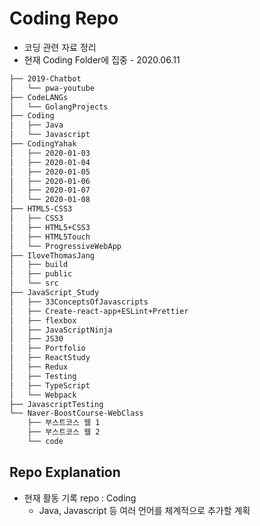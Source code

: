 # Coding Repo
- 코딩 관련 자료 정리 
- 현재 Coding Folder에 집중 - 2020.06.11

```bash
├── 2019-Chatbot
│   └── pwa-youtube
├── CodeLANGs
│   └── GolangProjects
├── Coding
│   ├── Java
│   └── Javascript
├── CodingYahak
│   ├── 2020-01-03
│   ├── 2020-01-04
│   ├── 2020-01-05
│   ├── 2020-01-06
│   ├── 2020-01-07
│   └── 2020-01-08
├── HTML5-CSS3
│   ├── CSS3
│   ├── HTML5+CSS3
│   ├── HTML5Touch
│   └── ProgressiveWebApp
├── IloveThomasJang
│   ├── build
│   ├── public
│   └── src
├── JavaScript_Study
│   ├── 33ConceptsOfJavascripts
│   ├── Create-react-app+ESLint+Prettier
│   ├── flexbox
│   ├── JavaScriptNinja
│   ├── JS30
│   ├── Portfolio
│   ├── ReactStudy
│   ├── Redux
│   ├── Testing
│   ├── TypeScript
│   └── Webpack
├── JavascriptTesting
└── Naver-BoostCourse-WebClass
    ├── 부스트코스 웹 1
    ├── 부스트코스 웹 2
    └── code

```


## Repo Explanation

- 현재 활동 기록 repo : Coding
    - Java, Javascript 등 여러 언어를 체계적으로 추가할 계획 